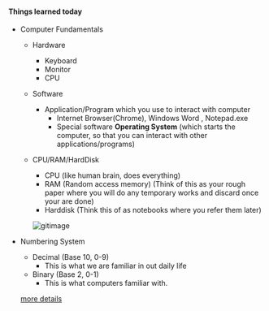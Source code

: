 #### Things learned today
* Computer Fundamentals
    * Hardware
        * Keyboard
        * Monitor
        * CPU
    * Software
        * Application/Program which you use to interact with computer
            * Internet Browser(Chrome), Windows Word , Notepad.exe
            * Special software __Operating System__ (which starts the computer, so that you can interact with other applications/programs)
    * CPU/RAM/HardDisk
        * CPU (like human brain, does everything)
        * RAM (Random access memory) (Think of this as your rough paper where you will do any temporary works and discard once your are done)
        * Harddisk (Think this of as notebooks where you refer them later)
        
        ![gitimage](https://learnforcause.azurewebsites.net/images/cpuramharddisk.png)


* Numbering System
    * Decimal (Base 10, 0-9)
        * This is what we are familiar in out daily life
    * Binary (Base 2, 0-1)
        * This is what computers familiar with.

        
    [more details](https://github.com/sairamaj/programmingclass/blob/master/sessions/First.MD)
